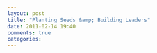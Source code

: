 ```yaml
---
layout: post
title: "Planting Seeds &amp; Building Leaders"
date: 2011-02-14 19:40
comments: true
categories: 
---
```

